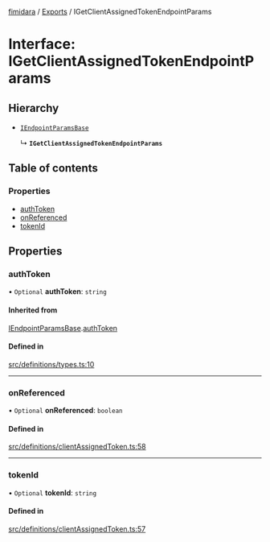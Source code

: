 [fimidara](../README.md) / [Exports](../modules.md) / IGetClientAssignedTokenEndpointParams

# Interface: IGetClientAssignedTokenEndpointParams

## Hierarchy

- [`IEndpointParamsBase`](IEndpointParamsBase.md)

  ↳ **`IGetClientAssignedTokenEndpointParams`**

## Table of contents

### Properties

- [authToken](IGetClientAssignedTokenEndpointParams.md#authtoken)
- [onReferenced](IGetClientAssignedTokenEndpointParams.md#onreferenced)
- [tokenId](IGetClientAssignedTokenEndpointParams.md#tokenid)

## Properties

### authToken

• `Optional` **authToken**: `string`

#### Inherited from

[IEndpointParamsBase](IEndpointParamsBase.md).[authToken](IEndpointParamsBase.md#authtoken)

#### Defined in

[src/definitions/types.ts:10](https://github.com/softkave/files-js/blob/353a07f/src/definitions/types.ts#L10)

___

### onReferenced

• `Optional` **onReferenced**: `boolean`

#### Defined in

[src/definitions/clientAssignedToken.ts:58](https://github.com/softkave/files-js/blob/353a07f/src/definitions/clientAssignedToken.ts#L58)

___

### tokenId

• `Optional` **tokenId**: `string`

#### Defined in

[src/definitions/clientAssignedToken.ts:57](https://github.com/softkave/files-js/blob/353a07f/src/definitions/clientAssignedToken.ts#L57)
